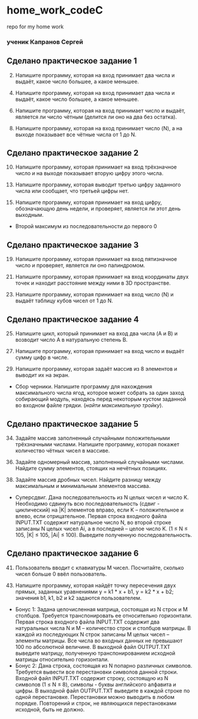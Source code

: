 # home_work_codeC
repo for my home work

### ученик Капранов Сергей

## Сделано практическое задание 1
2) Напишите программу, которая на вход принимает два числа и выдаёт, какое число большее, а какое меньшее.
4. Напишите программу, которая на вход принимает два числа и выдаёт, какое число большее, а какое меньшее.
6) Напишите программу, которая на вход принимает число и выдаёт, является ли число чётным (делится ли оно на два без остатка).
8. Напишите программу, которая на вход принимает число (N), а на выходе показывает все чётные числа от 1 до N.

## Сделано практическое задание 2
10. Напишите программу, которая принимает на вход трёхзначное число и на выходе показывает вторую цифру этого числа.
13) Напишите программу, которая выводит третью цифру заданного числа или сообщает, что третьей цифры нет.
15. Напишите программу, которая принимает на вход цифру, обозначающую день недели, и проверяет, является ли этот день выходным.
* Второй максимум из последовательности до первого 0

## Сделано практическое задание 3
19. Напишите программу, которая принимает на вход пятизначное число и проверяет, является ли оно палиндромом.
21) Напишите программу, которая принимает на вход координаты двух точек и находит расстояние между ними в 3D пространстве.
23. Напишите программу, которая принимает на вход число (N) и выдаёт таблицу кубов чисел от 1 до N.

## Сделано практическое задание 4
25. Напишите цикл, который принимает на вход два числа (A и B) и возводит число A в натуральную степень B.
27) Напишите программу, которая принимает на вход число и выдаёт сумму цифр в числе.
29. Напишите программу, которая задаёт массив из 8 элементов и выводит их на экран.
* Сбор черники. Напишите программу для нахождения максимального числа ягод, которое может собрать за один заход собирающий модуль, находясь перед некоторым кустом заданной во входном файле грядки. (*найти максимальную тройку*).

## Сделано практическое задание 5
34. Задайте массив заполненный случайными положительными трёхзначными числами. Напишите программу, которая покажет количество чётных чисел в массиве.
36) Задайте одномерный массив, заполненный случайными числами. Найдите сумму элементов, стоящих на нечётных позициях.
38. Задайте массив дробных чисел. Найдите разницу между максимальным и минимальным элементов массива.
* Суперсдвиг. Дана последовательность из N целых чисел и число K. Необходимо сдвинуть всю последовательность (сдвиг - циклический) на |K| элементов вправо, если K – положительное и влево, если отрицательное. Первая строка входного файла INPUT.TXT содержит натуральное число N, во второй строке записаны N целых чисел Ai, а в последней – целое число K. (1 ≤ N ≤ 105, |K| ≤ 105, |Ai| ≤ 100). Выведите полученную последовательность.

## Сделано практическое задание 6
41. Пользователь вводит с клавиатуры M чисел. Посчитайте, сколько чисел больше 0 ввёл пользователь.
43) Напишите программу, которая найдёт точку пересечения двух прямых, заданных уравнениями y = k1 * x + b1, y = k2 * x + b2; значения b1, k1, b2 и k2 задаются пользователем.
* Бонус 1: Задана целочисленная матрица, состоящая из N строк и M столбцов. Требуется транспонировать ее относительно горизонтали. Первая строка входного файла INPUT.TXT содержит два натуральных числа N и M – количество строк и столбцов матрицы. В каждой из последующих N строк записаны M целых чисел – элементы матрицы. Все числа во входных данных не превышают 100 по абсолютной величине. В выходной файл OUTPUT.TXT выведите матрицу, полученную транспонированием исходной матрицы относительно горизонтали.
* Бонус 2: Дана строка, состоящая из N попарно различных символов. Требуется вывести все перестановки символов данной строки. Входной файл INPUT.TXT содержит строку, состоящую из N символов (1 ≤ N ≤ 8), символы - буквы английского алфавита и цифры. В выходной файл OUTPUT.TXT выведите в каждой строке по одной перестановке. Перестановки можно выводить в любом порядке. Повторений и строк, не являющихся перестановками исходной, быть не должно.
